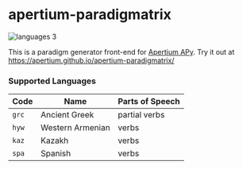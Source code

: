 # apertium-paradigmatrix

![languages 3](https://img.shields.io/badge/languages-3-brightgreen.svg)

This is a paradigm generator front-end for [Apertium APy](https://github.com/apertium/apertium-apy). Try it out at https://apertium.github.io/apertium-paradigmatrix/

### Supported Languages

| Code | Name | Parts of Speech |
|------|------|-----------------|
| `grc` | Ancient Greek | partial verbs |
| `hyw` | Western Armenian | verbs |
| `kaz` | Kazakh | verbs |
| `spa` | Spanish | verbs |
